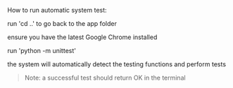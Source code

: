 How to run automatic system test:

run 'cd ..' to go back to the app folder

ensure you have the latest Google Chrome installed

run 'python -m unittest'

the system will automatically detect the testing functions and perform tests

> Note: a successful test should return OK in the terminal



